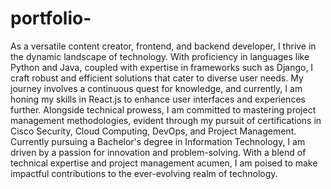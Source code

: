 # portfolio-
As a versatile content creator, frontend, and backend developer, I thrive in the dynamic landscape of technology. With proficiency in languages like Python and Java, coupled with expertise in frameworks such as Django, I craft robust and efficient solutions that cater to diverse user needs.
            My journey involves a continuous quest for knowledge, and currently, I am honing my skills in React.js to enhance user interfaces and experiences further. Alongside technical prowess, I am committed to mastering project management methodologies, evident through my pursuit of certifications in Cisco Security, Cloud Computing, DevOps, and Project Management.
            Currently pursuing a Bachelor's degree in Information Technology, I am driven by a passion for innovation and problem-solving. With a blend of technical expertise and project management acumen, I am poised to make impactful contributions to the ever-evolving realm of technology.
  
